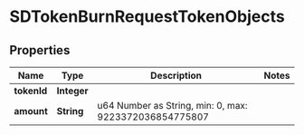 # SDTokenBurnRequestTokenObjects

## Properties
Name | Type | Description | Notes
------------ | ------------- | ------------- | -------------
**tokenId** | **Integer** |  | 
**amount** | **String** | u64 Number as String, min: 0, max: 9223372036854775807 | 
